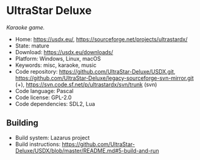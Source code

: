# UltraStar Deluxe

_Karaoke game._

- Home: https://usdx.eu/, https://sourceforge.net/projects/ultrastardx/
- State: mature
- Download: https://usdx.eu/downloads/
- Platform: Windows, Linux, macOS
- Keywords: misc, karaoke, music
- Code repository: https://github.com/UltraStar-Deluxe/USDX.git, https://github.com/UltraStar-Deluxe/legacy-sourceforge-svn-mirror.git (+), https://svn.code.sf.net/p/ultrastardx/svn/trunk (svn)
- Code language: Pascal
- Code license: GPL-2.0
- Code dependencies: SDL2, Lua

## Building

- Build system: Lazarus project
- Build instructions: https://github.com/UltraStar-Deluxe/USDX/blob/master/README.md#5-build-and-run

